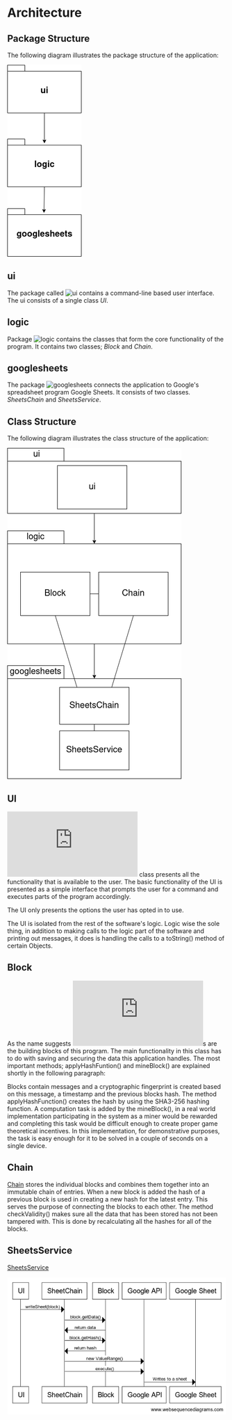 # Architecture 

## Package Structure

The following diagram illustrates the package structure of the application:

![](https://github.com/joonakauranen/ot-harjoitustyo/blob/master/dokumentaatio/pictures/packagediagram.png)

## ui

The package called ![ui](https://github.com/joonakauranen/ot-harjoitustyo/tree/master/blockchainexperiment/src/main/java/fi/koululainenjoona/ui) contains a command-line based user interface. The ui consists of a single class _UI_.

## logic

Package ![logic](https://github.com/joonakauranen/ot-harjoitustyo/tree/master/blockchainexperiment/src/main/java/fi/koululainenjoona/logic) contains the classes that form the core functionality of the program. It contains two classes; _Block_ and _Chain_.

## googlesheets

The package ![googlesheets](https://github.com/joonakauranen/ot-harjoitustyo/tree/master/blockchainexperiment/src/main/java/fi/koululainenjoona/googlesheets) connects the application to Google's spreadsheet program Google Sheets. It consists of two classes. _SheetsChain_ and _SheetsService_.


## Class Structure

The following diagram illustrates the class structure of the application:

![](https://github.com/joonakauranen/ot-harjoitustyo/blob/master/dokumentaatio/pictures/classdiagram(1).png)

## UI

![UI](https://github.com/joonakauranen/ot-harjoitustyo/blob/master/blockchainexperiment/src/main/java/fi/koululainenjoona/ui/UI.java) class presents all the functionality that is available to the user. The basic functionality of the UI is presented as a simple interface that prompts the user for a command and executes parts of the program accordingly.

The UI only presents the options the user has opted in to use.

The UI is isolated from the rest of the software's logic. Logic wise the sole thing, in addition to making calls to the logic part of the software and printing out messages, it does is handling the calls to a toString() method of certain Objects.

## Block

As the name suggests ![Block](https://github.com/joonakauranen/ot-harjoitustyo/blob/master/blockchainexperiment/src/main/java/fi/koululainenjoona/logic/Block.java)s are the building blocks of this program. The main functionality in this class has to do with saving and securing the data this application handles. The most important methods; applyHashFuntion() and mineBlock() are explained shortly in the following paragraph: 

Blocks contain messages and a cryptographic fingerprint is created based on this message, a timestamp and the previous blocks hash. The method applyHashFunction() creates the hash by using the SHA3-256 hashing function. A computation task is added by the mineBlock(), in a real world implementation participating in the system as a miner would be rewarded and completing this task would be difficult enough to create proper game theoretical incentives. In this implementation, for demonstrative purposes, the task is easy enough for it to be solved in a couple of seconds on a single device.

## Chain

[Chain](https://github.com/joonakauranen/ot-harjoitustyo/blob/master/blockchainexperiment/src/main/java/fi/koululainenjoona/logic/Chain.java) stores the individual blocks and combines them together into an immutable chain of entries. When a new block is added the hash of a previous block is used in creating a new hash for the latest entry. This serves the purpose of connecting the blocks to each other. The method checkValidity() makes sure all the data that has been stored has not been tampered with. This is done by recalculating all the hashes for all of the blocks.

## SheetsService

[SheetsService](https://github.com/joonakauranen/ot-harjoitustyo/blob/master/blockchainexperiment/src/main/java/fi/koululainenjoona/googlesheets/SheetsService.java) 

![](https://github.com/joonakauranen/ot-harjoitustyo/blob/master/dokumentaatio/pictures/writeSheet_diagram.png)

